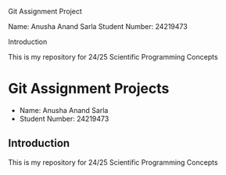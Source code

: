 
Git Assignment Project
  
Name: Anusha Anand Sarla
Student Number: 24219473

Introduction

This is my repository for 24/25 Scientific Programming Concepts

#  Git Assignment Projects

* Name: Anusha Anand Sarla
* Student Number: 24219473

## Introduction

This is my repository for 24/25 Scientific Programming Concepts
